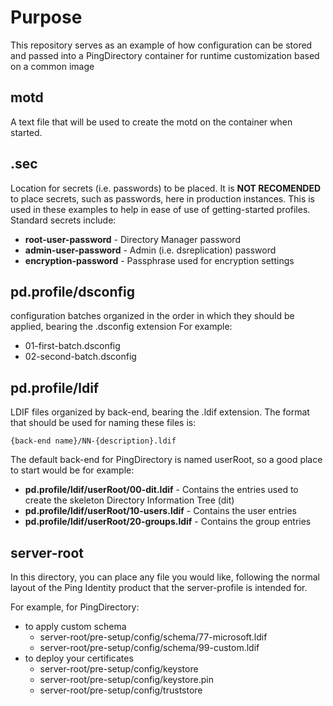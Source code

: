 # Purpose
This repository serves as an example of how configuration can be stored and passed into a PingDirectory container for runtime customization based on a common image

## motd
A text file that will be used to create the motd on the container when started.

## .sec
Location for secrets (i.e. passwords) to be placed.  It 
is **NOT RECOMENDED** to place secrets, such as passwords, here in 
production instances.  This is used in these examples to help in ease
of use of getting-started profiles.  Standard secrets include:
  - **root-user-password** - Directory Manager password
  - **admin-user-password** - Admin (i.e. dsreplication) password
  - **encryption-password** - Passphrase used for encryption settings

## pd.profile/dsconfig
configuration batches organized in the order in which they should be applied, bearing the .dsconfig extension
For example:
  - 01-first-batch.dsconfig
  - 02-second-batch.dsconfig

## pd.profile/ldif
LDIF files organized by back-end, bearing the .ldif extension.  The format that should be used for 
naming these files is:

   `{back-end name}/NN-{description}.ldif`

The default back-end for PingDirectory is named userRoot, so a good place to start would be for example:
 - **pd.profile/ldif/userRoot/00-dit.ldif** - Contains the entries used to create the skeleton Directory Information Tree (dit)
 - **pd.profile/ldif/userRoot/10-users.ldif** - Contains the user entries
 - **pd.profile/ldif/userRoot/20-groups.ldif** - Contains the group entries

## server-root
In this directory, you can place any file you would like, following the normal layout of the Ping Identity product that the server-profile is intended for.

For example, for PingDirectory:
  - to apply custom schema
    - server-root/pre-setup/config/schema/77-microsoft.ldif
    - server-root/pre-setup/config/schema/99-custom.ldif
  - to deploy your certificates
    - server-root/pre-setup/config/keystore
    - server-root/pre-setup/config/keystore.pin
    - server-root/pre-setup/config/truststore

